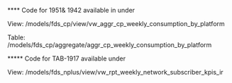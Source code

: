 **** Code for 1951& 1942 available in under 


View:
/models/fds_cp/view/vw_aggr_cp_weekly_consumption_by_platform

Table:
/models/fds_cp/aggregate/aggr_cp_weekly_consumption_by_platform




***** Code for TAB-1917 available under

View:
/models/fds_nplus/view/vw_rpt_weekly_network_subscriber_kpis_ir